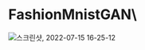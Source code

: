 # FashionMnistGAN\
![스크린샷, 2022-07-15 16-25-12](https://user-images.githubusercontent.com/93456059/179173589-c82dbfe6-256b-41fc-b175-e947e29a9105.png)
